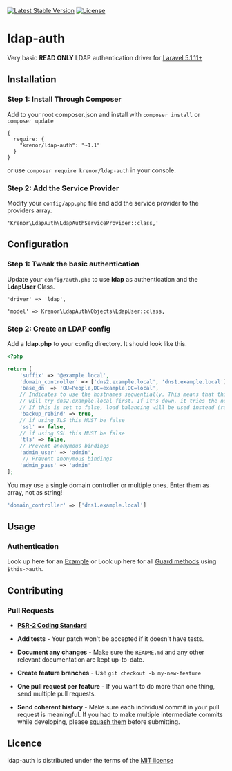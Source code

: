 [![Latest Stable Version](https://img.shields.io/packagist/v/krenor/ldap-auth.svg?style=flat-square)](https://packagist.org/packages/krenor/ldap-auth)
[![License](https://img.shields.io/packagist/l/krenor/ldap-auth.svg?style=flat-square)](https://packagist.org/packages/krenor/ldap-auth)

# ldap-auth

Very basic **READ ONLY** LDAP authentication driver for [Laravel 5.1.11+](http://laravel.com/)

## Installation

### Step 1: Install Through Composer

Add to your root composer.json and install with `composer install` or `composer update`

    {
      require: {
        "krenor/ldap-auth": "~1.1"
      }
    }

or use `composer require krenor/ldap-auth` in your console.

### Step 2: Add the Service Provider

Modify your `config/app.php` file and add the service provider to the providers array.

    'Krenor\LdapAuth\LdapAuthServiceProvider::class,'


## Configuration

### Step 1: Tweak the basic authentication


Update your `config/auth.php` to use **ldap** as authentication and the **LdapUser** Class.

    'driver' => 'ldap',

    'model' => Krenor\LdapAuth\Objects\LdapUser::class,


### Step 2: Create an LDAP config

Add a **ldap.php** to your config directory.
It should look like this.

```php
<?php

return [
    'suffix' => '@example.local',
    'domain_controller' => ['dns2.example.local', 'dns1.example.local'],
    'base_dn' => 'OU=People,DC=example,DC=local',
    // Indicates to use the hostnames sequentially. This means that this package 
    // will try dns2.example.local first. If it's down, it tries the next one
    // If this is set to false, load balancing will be used instead (random domain controller)
    'backup_rebind' => true,
    // if using TLS this MUST be false
    'ssl' => false,
    // if using SSL this MUST be false
    'tls' => false,
    // Prevent anonymous bindings
    'admin_user' => 'admin',
     // Prevent anonymous bindings
    'admin_pass' => 'admin' 
];
```

You may use a single domain controller or multiple ones. Enter them as array, not as string!
```php
'domain_controller' => ['dns1.example.local']
```

## Usage

### Authentication
Look up here for an [Example](https://github.com/krenor/ldap-auth/blob/master/EXAMPLE.md) or
Look up here for all [Guard methods](https://github.com/neoascetic/laravel-framework/blob/master/src/Illuminate/Auth/Guard.php) using `$this->auth`.


## Contributing

### Pull Requests

- **[PSR-2 Coding Standard](https://github.com/php-fig/fig-standards/blob/master/accepted/PSR-2-coding-style-guide.md)**

- **Add tests** - Your patch won't be accepted if it doesn't have tests.

- **Document any changes** - Make sure the `README.md` and any other relevant documentation are kept up-to-date.

- **Create feature branches** - Use `git checkout -b my-new-feature`

- **One pull request per feature** - If you want to do more than one thing, send multiple pull requests.

- **Send coherent history** - Make sure each individual commit in your pull request is meaningful. If you had to make multiple intermediate commits while developing, please [squash them](http://www.git-scm.com/book/en/v2/Git-Tools-Rewriting-History#Changing-Multiple-Commit-Messages) before submitting.


## Licence

ldap-auth is distributed under the terms of the [MIT license](https://github.com/krenor/ldap-auth/blob/master/LICENSE.md)
